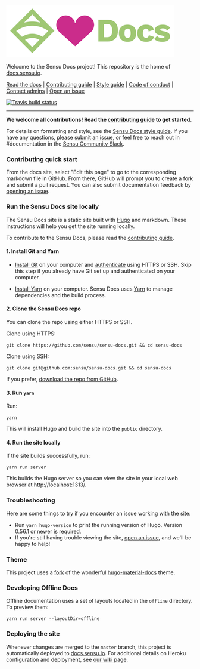 ![Sensu<sDocs](static/images/sensu-docs.png)

Welcome to the Sensu Docs project! This repository is the home of [docs.sensu.io][site].

[Read the docs][site] | [Contributing guide](CONTRIBUTING.md) | [Style guide][wiki] | [Code of conduct][coc] | [Contact admins][email] | [Open an issue][issue]

[![Travis build status](https://travis-ci.com/sensu/sensu-docs.svg?branch=master)](https://travis-ci.com/sensu/sensu-docs)

---

**We welcome all contributions!
Read the [contributing guide](CONTRIBUTING.md) to get started.**

For details on formatting and style, see the [Sensu Docs style guide][wiki].
If you have any questions, please [submit an issue][issue], or feel free to reach out in #documentation in the [Sensu Community Slack][slack].

### Contributing quick start

From the docs site, select "Edit this page" to go to the corresponding markdown file in GitHub.
From there, GitHub will prompt you to create a fork and submit a pull request.
You can also submit documentation feedback by [opening an issue][issue].

### Run the Sensu Docs site locally

The Sensu Docs site is a static site built with [Hugo][hugo] and markdown. These instructions will help you get the site running locally.

To contribute to the Sensu Docs, please read the [contributing guide](CONTRIBUTING.md).

#### 1. Install Git and Yarn

* [Install Git](https://help.github.com/en/articles/set-up-git#setting-up-git) on your computer and [authenticate](https://help.github.com/en/articles/set-up-git#next-steps-authenticating-with-github-from-git) using HTTPS or SSH. Skip this step if you already have Git set up and authenticated on your computer.

* [Install Yarn][yarn-install] on your computer. Sensu Docs uses [Yarn][yarn] to manage dependencies and the build process.

#### 2. Clone the Sensu Docs repo

You can clone the repo using either HTTPS or SSH.

Clone using HTTPS:

```
git clone https://github.com/sensu/sensu-docs.git && cd sensu-docs
```

Clone using SSH:

```
git clone git@github.com:sensu/sensu-docs.git && cd sensu-docs
```

If you prefer, [download the repo from GitHub](https://github.com/sensu/sensu-docs/archive/master.zip).

#### 3. Run `yarn`

Run:

```
yarn
```

This will install Hugo and build the site into the `public` directory.

#### 4. Run the site locally

If the site builds successfully, run:

```
yarn run server
```

This builds the Hugo server so you can view the site in your local web browser at http://localhost:1313/.

### Troubleshooting

Here are some things to try if you encounter an issue working with the site:

* Run `yarn hugo-version` to print the running version of Hugo. Version 0.56.1 or newer is required.
* If you're still having trouble viewing the site, [open an issue][issue], and we'll be happy to help!

### Theme

This project uses a [fork](themes/hugo-material-docs/) of the wonderful [hugo-material-docs](https://github.com/digitalcraftsman/hugo-material-docs) theme.

### Developing Offline Docs

Offline documentation uses a set of layouts located in the `offline` directory. To preview them:

```
yarn run server --layoutDir=offline
```

### Deploying the site

Whenever changes are merged to the `master` branch, this project is automatically deployed to [docs.sensu.io][site]. For additional details on Heroku configuration and deployment, see [our wiki page](https://github.com/sensu/sensu-docs/wiki/Heroku-Configuration-and-Publishing).

[slack]: http://slack.sensu.io
[wiki]: https://github.com/sensu/sensu-docs/wiki/Sensu-docs-style-guide
[coc]: https://sensu.io/conduct
[email]: mailto:docs@sensu.io
[git]: https://git-scm.com/book/en/v2/Getting-Started-Installing-Git
[yarn]: https://yarnpkg.com/
[yarn-install]: https://yarnpkg.com/lang/en/docs/install/
[hugo]: https://gohugo.io/documentation/
[site]: https://docs.sensu.io
[issue]: https://github.com/sensu/sensu-docs/issues/new

